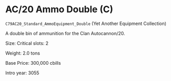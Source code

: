 # AC/20 Ammo Double (C)

`C79AC20_Standard_AmmoEquipment_Double` (Yet Another Equipment Collection)

A double bin of ammunition for the Clan Autocannon/20.

Size: Critical slots: 2

Weight: 2.0 tons

Base Price: 300,000 cbills

Intro year: 3055

